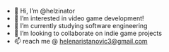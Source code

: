 - 👋 Hi, I’m @helzinator
- 👀 I’m interested in video game development!
- 🌱 I’m currently studying software engineering
- 💞️ I’m looking to collaborate on indie game projects
- 📫 reach me @ helenaristanovic3@gmail.com

<!---
helzinator/helzinator is a ✨ special ✨ repository because its `README.md` (this file) appears on your GitHub profile.
You can click the Preview link to take a look at your changes.
--->
